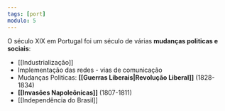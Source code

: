 ```yaml
---
tags: [port]
modulo: 5
---
```


O século XIX em Portugal foi um século de várias **mudanças politicas e sociais**:
- [[Industrialização]]
- Implementação das redes - vias de comunicação
- Mudanças Politicas: **[[Guerras Liberais|Revolução Liberal]]** (1828-1834)
- **[[Invasões Napoleônicas]]** (1807-1811)
- [[Independência do Brasil]]
